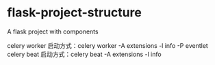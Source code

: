 # flask-project-structure
A flask project with components

celery worker 启动方式：celery worker -A extensions -l info -P eventlet
celery beat 启动方式：celery beat -A extensions -l info